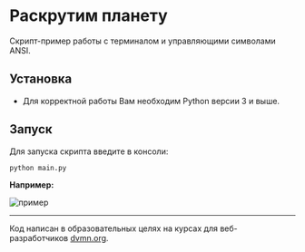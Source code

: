 # Раскрутим планету

Скрипт-пример работы с терминалом и управляющими символами ANSI.

## Установка

- Для корректной работы Вам необходим Python версии 3 и выше.

## Запуск

Для запуска скрипта введите в консоли:

```shell
python main.py
```

**Например:**

<image
  src="https://dvmn.org/media/lessons/ezgif-6-b66dd0b0be0f.gif"
  alt="пример">
  
***
Код написан в образовательных целях на курсах для веб-разработчиков [dvmn.org](https://dvmn.org/).
